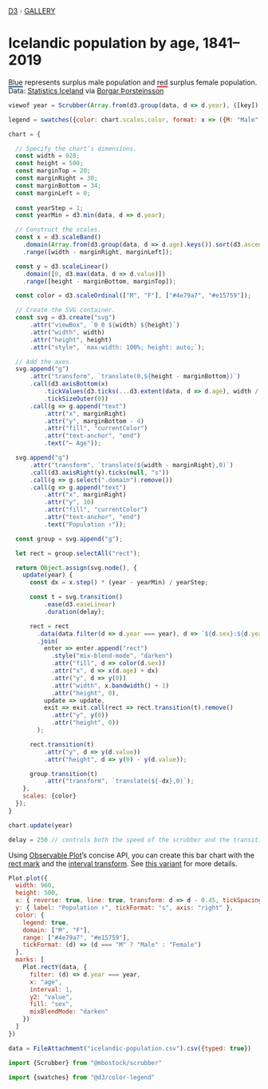 <div style="color: grey; font: 13px/25.5px var(--sans-serif); text-transform: uppercase;"><h1 style="display: none;">Icelandic population by age, 1841–2019</h1><a href="https://d3js.org/">D3</a> › <a href="/@d3/gallery">Gallery</a></div>

# Icelandic population by age, 1841–2019

<span style="text-decoration: underline #4e79a7 3px;">Blue</span> represents surplus male population and <span style="text-decoration: underline #e15759 3px;">red</span> surplus female population. Data: [Statistics Iceland](https://statice.is/about-statistics-iceland/) via [Borgar Þorsteinsson](https://blocks.roadtolarissa.com/borgar/b952bb581923c9993d68)

```js
viewof year = Scrubber(Array.from(d3.group(data, d => d.year), ([key]) => key).sort(d3.ascending), {delay, loop: false})
```

```js
legend = swatches({color: chart.scales.color, format: x => ({M: "Male", F: "Female"}[x])})
```

```js echo
chart = {

  // Specify the chart’s dimensions.
  const width = 928;
  const height = 500;
  const marginTop = 20;
  const marginRight = 30;
  const marginBottom = 34;
  const marginLeft = 0;
  
  const yearStep = 1;
  const yearMin = d3.min(data, d => d.year);

  // Construct the scales.
  const x = d3.scaleBand()
    .domain(Array.from(d3.group(data, d => d.age).keys()).sort(d3.ascending))
    .range([width - marginRight, marginLeft]);

  const y = d3.scaleLinear()
    .domain([0, d3.max(data, d => d.value)])
    .range([height - marginBottom, marginTop]);

  const color = d3.scaleOrdinal(["M", "F"], ["#4e79a7", "#e15759"]);

  // Create the SVG container.
  const svg = d3.create("svg")
      .attr("viewBox", `0 0 ${width} ${height}`)
      .attr("width", width)
      .attr("height", height)
      .attr("style", `max-width: 100%; height: auto;`);

  // Add the axes.
  svg.append("g")
      .attr("transform", `translate(0,${height - marginBottom})`)
      .call(d3.axisBottom(x)
          .tickValues(d3.ticks(...d3.extent(data, d => d.age), width / 40))
          .tickSizeOuter(0))
      .call(g => g.append("text")
          .attr("x", marginRight)
          .attr("y", marginBottom - 4)
          .attr("fill", "currentColor")
          .attr("text-anchor", "end")
          .text("← Age"));

  svg.append("g")
      .attr("transform", `translate(${width - marginRight},0)`)
      .call(d3.axisRight(y).ticks(null, "s"))
      .call(g => g.select(".domain").remove())
      .call(g => g.append("text")
          .attr("x", marginRight)
          .attr("y", 10)
          .attr("fill", "currentColor")
          .attr("text-anchor", "end")
          .text("Population ↑"));

  const group = svg.append("g");

  let rect = group.selectAll("rect");

  return Object.assign(svg.node(), {
    update(year) {
      const dx = x.step() * (year - yearMin) / yearStep;

      const t = svg.transition()
          .ease(d3.easeLinear)
          .duration(delay);

      rect = rect
        .data(data.filter(d => d.year === year), d => `${d.sex}:${d.year - d.age}`)
        .join(
          enter => enter.append("rect")
            .style("mix-blend-mode", "darken")
            .attr("fill", d => color(d.sex))
            .attr("x", d => x(d.age) + dx)
            .attr("y", d => y(0))
            .attr("width", x.bandwidth() + 1)
            .attr("height", 0),
          update => update,
          exit => exit.call(rect => rect.transition(t).remove()
            .attr("y", y(0))
            .attr("height", 0))
        );

      rect.transition(t)
          .attr("y", d => y(d.value))
          .attr("height", d => y(0) - y(d.value));

      group.transition(t)
          .attr("transform", `translate(${-dx},0)`);
    },
    scales: {color}
  });
}
```

```js echo
chart.update(year)
```

```js echo
delay = 250 // controls both the speed of the scrubber and the transition’s duration
```

Using [Observable Plot](https://observablehq.com/plot)’s concise API, you can create this bar chart with the [rect mark](https://observablehq.com/plot/marks/rect) and the [interval transform](https://observablehq.com/plot/transforms/interval). See [this variant](/@observablehq/plot-icelandic-population-by-age) for more details.

```js echo
Plot.plot({
  width: 960,
  height: 500,
  x: { reverse: true, line: true, transform: d => d - 0.45, tickSpacing: 30, label: "← Age", labelAnchor: "left" },
  y: { label: "Population ↑", tickFormat: "s", axis: "right" },
  color: {
    legend: true,
    domain: ["M", "F"],
    range: ["#4e79a7", "#e15759"],
    tickFormat: (d) => (d === "M" ? "Male" : "Female")
  },
  marks: [
    Plot.rectY(data, {
      filter: (d) => d.year === year,
      x: "age",
      interval: 1,
      y2: "value",
      fill: "sex",
      mixBlendMode: "darken"
    })
  ]
})
```

```js echo
data = FileAttachment("icelandic-population.csv").csv({typed: true})
```

```js echo
import {Scrubber} from "@mbostock/scrubber"
```

```js echo
import {swatches} from "@d3/color-legend"
```
